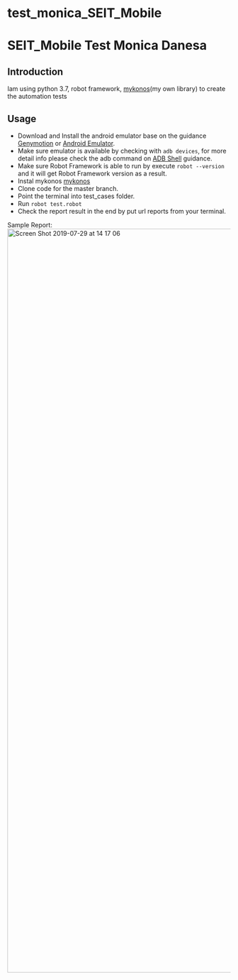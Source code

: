 # test_monica_SEIT_Mobile

SEIT_Mobile Test Monica Danesa
==================================================

Introduction
------------
Iam using python 3.7, robot framework, [mykonos](https://github.com/monicadanesa/robotframework-mykonos)(my own library) to create the automation tests

Usage
-----
 * Download and Install the android emulator base on the guidance [Genymotion](https://www.genymotion.com/) or [Android Emulator](https://github.com/codepath/android_guides/wiki/Installing-Android-SDK-Tools).
 * Make sure emulator is available by checking with `adb devices`, for more detail info please check the adb command on [ADB Shell](http://adbshell.com/commands/adb-devices) guidance.
 * Make sure Robot Framework is able to run by execute `robot --version` and it will get Robot Framework version as a result.
 * Instal mykonos [mykonos](https://github.com/monicadanesa/robotframework-mykonos)
 * Clone code for the master branch.
 * Point the terminal into test_cases folder.
 * Run `robot test.robot`
 * Check the report result in the end by put url reports from your terminal.
 
 Sample Report:
 <img width="1676" alt="Screen Shot 2019-07-29 at 14 17 06" src="https://user-images.githubusercontent.com/23183123/62028899-9ffc3080-b20b-11e9-95eb-e378cdf4dcd2.png">
